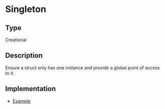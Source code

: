 # Singleton

## Type

Creational

## Description

Ensure a struct only has one instance and provide a global point of access to it.

## Implementation

- [Example](example)
